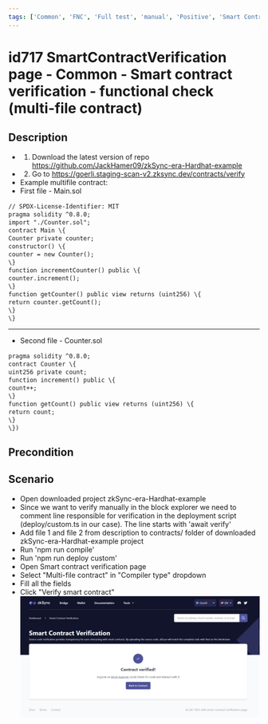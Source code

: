 ```yaml
---
tags: ['Common', 'FNC', 'Full test', 'manual', 'Positive', 'Smart Contract Verification page', 'Smoke test', 'Active']
---
```


# id717 SmartContractVerification page - Common - Smart contract verification - functional check (multi-file contract)

## Description
  - 1) Download the latest version of repo https://github.com/JackHamer09/zkSync-era-Hardhat-example
  - 2) Go to https://goerli.staging-scan-v2.zksync.dev/contracts/verify
  - Example multifile contract:
  - First file - Main.sol
```
// SPDX-License-Identifier: MIT
pragma solidity ^0.8.0;
import "./Counter.sol";
contract Main \{
Counter private counter;
constructor() \{
counter = new Counter();
\}
function incrementCounter() public \{
counter.increment();
\}
function getCounter() public view returns (uint256) \{
return counter.getCount();
\}
\}
```
_________________________________________________
  - Second file - Counter.sol
``` // SPDX-License-Identifier: MIT
pragma solidity ^0.8.0;
contract Counter \{
uint256 private count;
function increment() public \{
count++;
\}
function getCount() public view returns (uint256) \{
return count;
\}
\}) 
```

## Precondition


## Scenario
- Open downloaded project zkSync-era-Hardhat-example
- Since we want to verify manually in the block explorer we need to comment line responsible for verification in the deployment script (deploy/custom.ts in our case). The line starts with 'await verify'
- Add file 1 and file 2 from description to contracts/ folder of downloaded zkSync-era-Hardhat-example project
- Run 'npm run compile'
- Run 'npm run deploy custom'
- Open Smart contract verification page
- Select "Multi-file contract" in "Compiler type" dropdown
- Fill all the fields
- Click "Verify smart contract"
  ![Screenshot](../../../../static/img/screenshots/common/SmartContractVerification/id717_1.png)

